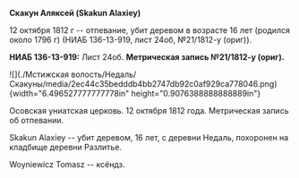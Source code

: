 **Скакун Аляксей (Skakun Alaxiey)**

12 октября 1812 г -- отпевание, убит деревом в возрасте 16 лет (родился
около 1796 г) (НИАБ 136-13-919, лист 24об, №21/1812-у (ориг)).

**НИАБ 136-13-919:** Лист 24об. **Метрическая запись №21/1812-у
(ориг).**

![](./Мстижская волость/Недаль/Скакуны/media/2ec44c35bedddb4bb2747db92c0af929ca778046.png){width="6.496527777777778in"
height="0.9076388888888889in"}

Осовская униатская церковь. 12 октября 1812 года. Метрическая запись об
отпевании.

Skakun Alaxiey -- убит деревом, 16 лет, с деревни Недаль, похоронен на
кладбище деревни Разлитье.

Woyniewicz Tomasz -- ксёндз.

